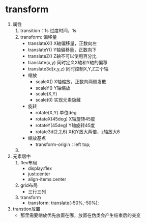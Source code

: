 # transform
1. 属性
    1. transition：1s 过度时间，1s
    2. transform:  偏移量
        - translateX() X轴偏移量，正数向左
        - translateY() Y轴偏移量，正数向下
        - translateZ() Z轴不可以使用百分比
        - translate(x,y) 同时定义X轴和Y轴的偏移
        - translate3d(x,y,z) 同时控制X,Y,Z三个轴
        - 缩放
            - scaleX() X轴缩放，正数向两侧发散
            - scaleY() Y轴缩放
            - scale(X,Y) 
            - scale(0) 实现元素隐藏
        - 旋转
            - rotate(X,Y) 单位deg
            - rotateX(45deg) X轴旋转45度
            - rotateY(45deg) Y轴旋转45度
            - rotate3d(2,2,6) X和Y放大两倍，z轴放大6
        - 缩放基点
            - transform-origin：left top;
    3. 
2. 元素居中
    1. flex布局
        - display:flex
        - just:center
        - align-items:center
    2. grid布局
        - 三行三列
    3. transform
        - transform: translate(-50%,-50%);
3. transtion放置
    - 那里需要缩放优先放置在哪，放置在伪类会产生结束后的突变
